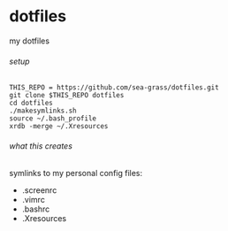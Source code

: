 dotfiles
========

my dotfiles

###### setup

    THIS_REPO = https://github.com/sea-grass/dotfiles.git
    git clone $THIS_REPO dotfiles
    cd dotfiles
    ./makesymlinks.sh
    source ~/.bash_profile
    xrdb -merge ~/.Xresources

###### what this creates

symlinks to my personal config files:

 - .screenrc
 - .vimrc
 - .bashrc
 - .Xresources
